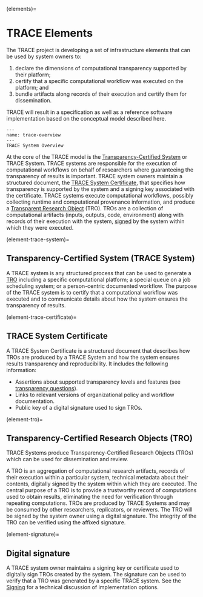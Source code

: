 (elements)=
# TRACE Elements

The TRACE project is developing a set of infrastructure elements that can be
used by system owners to:

1. declare the dimensions of computational transparency supported by their
   platform;
2. certify that a specific computational workflow was executed on the platform; and
3. bundle artifacts along records of their execution and certify them for
   dissemination.

TRACE will result in a specification as well as a reference software
implementation based on the conceptual model described here. 

```{figure} images/trace-overview-flowchart.png
---
name: trace-overview
---
TRACE System Overview
```

At the core of the TRACE model is the [Transparency-Certified
System](element-trace-system) or TRACE System. TRACE systems are responsible for
the execution of computational workflows on behalf of researchers where
guaranteeing the transparency of results is important. TRACE system owners
maintain a structured document, the [TRACE System
Certificate](element-trace-certificate), that specifies how transparency is
supported by the system and a signing key associated with the certificate. TRACE
systems execute computational workflows, possibly collecting runtime and
computational provenance information, and produce a [Transparent Research
Object](element-tro) (TRO). TROs are a collection of computational
artifacts (inputs, outputs, code, environment) along with records of their
execution with the system, [signed](element-signature) by the system within
which they were executed.

(element-trace-system)=
## Transparency-Certified System (TRACE System)

A TRACE system is any structured process that can be used to generate a
[TRO](element-tro) including a specific computational platform; a special queue
on a job scheduling system; or a person-centric documented workflow. The purpose
of the TRACE system is to certify that a computational workflow was executed and
to communicate details about how the system ensures the transparency of results.

(element-trace-certificate)=
## TRACE System Certificate


A TRACE System Certificate is a structured document that describes how TROs are
produced by a TRACE System and how the system ensures results transparency and
reproducibility. It includes the following information:

* Assertions about supported transparency levels and features (see
  [transparency questions](questions)).
* Links to relevant versions of organizational policy and workflow documentation.
* Public key of a digital signature used to sign TROs.

(element-tro)=
## Transparency-Certified Research Objects (TRO)

TRACE Systems produce Transparency-Certified Research Objects (TROs) which can
be used for dissemination and review. 

A TRO is an aggregation of computational research artifacts, records of their
execution within a particular system, technical metadata about their contents,
digitally signed by the system within which they are executed. The central
purpose of a TRO is to provide a trustworthy record of computations used to
obtain results, eliminating the need for verification through repeating
computations. TROs are produced by TRACE Systems and may be consumed by other
researchers, replicators, or reviewers. The TRO will be signed by the system
owner using a digital signature. The integrity of the TRO can be verified using
the affixed signature.

(element-signature)=
## Digital signature

A TRACE system owner maintains a signing key or certificate used to digitally
sign TROs created by the system. The signature can be used to verify that a TRO
was generated by a specific TRACE system. See the [Signing](signing) for a
technical discussion of implementation options.
